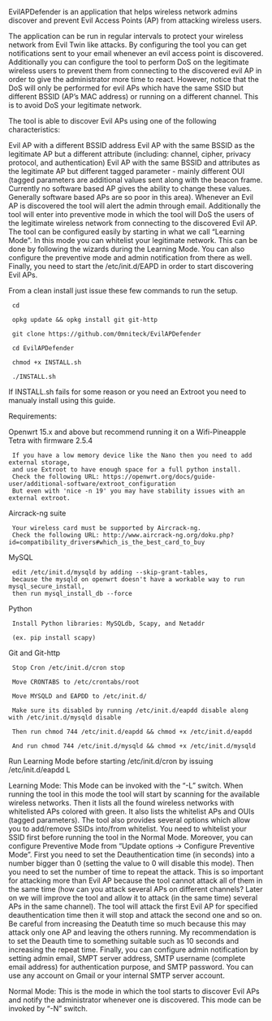 EvilAPDefender is an application that helps wireless network admins discover and prevent Evil Access Points (AP) from attacking wireless users.

The application can be run in regular intervals to protect your wireless network from Evil Twin like attacks. By configuring the tool you can get notifications sent to your email whenever an evil access point is discovered. Additionally you can configure the tool to perform DoS on the legitimate wireless users to prevent them from connecting to the discovered evil AP in order to give the administrator more time to react. However, notice that the DoS will only be performed for evil APs which have the same SSID but different BSSID (AP’s MAC address) or running on a different channel. This is to avoid DoS your legitimate network.

The tool is able to discover Evil APs using one of the following characteristics:

Evil AP with a different BSSID address Evil AP with the same BSSID as the legitimate AP but a different attribute (including: channel, cipher, privacy protocol, and authentication) Evil AP with the same BSSID and attributes as the legitimate AP but different tagged parameter - mainly different OUI (tagged parameters are additional values sent along with the beacon frame. Currently no software based AP gives the ability to change these values. Generally software based APs are so poor in this area). Whenever an Evil AP is discovered the tool will alert the admin through email. Additionally the tool will enter into preventive mode in which the tool will DoS the users of the legitimate wireless network from connecting to the discovered Evil AP. The tool can be configured easily by starting in what we call “Learning Mode”. In this mode you can whitelist your legitimate network. This can be done by following the wizards during the Learning Mode. You can also configure the preventive mode and admin notification from there as well. Finally, you need to start the /etc/init.d/EAPD in order to start discovering Evil APs.

From a clean install just issue these few commands to run the setup.

     cd

     opkg update && opkg install git git-http

     git clone https://github.com/0mniteck/EvilAPDefender

     cd EvilAPDefender

     chmod +x INSTALL.sh

     ./INSTALL.sh

If INSTALL.sh fails for some reason or you need an Extroot you need to manualy install using this guide. 

Requirements:

Openwrt 15.x and above but recommend running it on a Wifi-Pineapple Tetra with firmware 2.5.4

     If you have a low memory device like the Nano then you need to add external storage,
     and use Extroot to have enough space for a full python install.
     Check the following URL: https://openwrt.org/docs/guide-user/additional-software/extroot_configuration
     But even with 'nice -n 19' you may have stability issues with an external extroot.

Aircrack-ng suite

     Your wireless card must be supported by Aircrack-ng.
     Check the following URL: http://www.aircrack-ng.org/doku.php?id=compatibility_drivers#which_is_the_best_card_to_buy

MySQL

     edit /etc/init.d/mysqld by adding --skip-grant-tables,
     because the mysqld on openwrt doesn't have a workable way to run mysql_secure_install,
     then run mysql_install_db --force

Python

     Install Python libraries: MySQLdb, Scapy, and Netaddr

     (ex. pip install scapy)

Git and Git-http

     Stop Cron /etc/init.d/cron stop

     Move CRONTABS to /etc/crontabs/root

     Move MYSQLD and EAPDD to /etc/init.d/

     Make sure its disabled by running /etc/init.d/eapdd disable along with /etc/init.d/mysqld disable

     Then run chmod 744 /etc/init.d/eapdd && chmod +x /etc/init.d/eapdd

     And run chmod 744 /etc/init.d/mysqld && chmod +x /etc/init.d/mysqld

Run Learning Mode before starting /etc/init.d/cron by issuing /etc/init.d/eapdd L

Learning Mode: This Mode can be invoked with the “-L” switch. When running the tool in this mode the tool will start by scanning for the available wireless networks. Then it lists all the found wireless networks with whitelisted APs colored with green. It also lists the whitelist APs and OUIs (tagged parameters). The tool also provides several options which allow you to add/remove SSIDs into/from whitelist. You need to whitelist your SSID first before running the tool in the Normal Mode. Moreover, you can configure Preventive Mode from “Update options -> Configure Preventive Mode”. First you need to set the Deauthentication time (in seconds) into a number bigger than 0 (setting the value to 0 will disable this mode). Then you need to set the number of time to repeat the attack. This is so important for attacking more than Evil AP because the tool cannot attack all of them in the same time (how can you attack several APs on different channels? Later on we will improve the tool and allow it to attack (in the same time) several APs in the same channel). The tool will attack the first Evil AP for specified deauthentication time then it will stop and attack the second one and so on. Be careful from increasing the Deatuth time so much because this may attack only one AP and leaving the others running. My recommendation is to set the Deauth time to something suitable such as 10 seconds and increasing the repeat time. Finally, you can configure admin notification by setting admin email, SMPT server address, SMTP username (complete email address) for authentication purpose, and SMTP password. You can use any account on Gmail or your internal SMTP server account.

Normal Mode: This is the mode in which the tool starts to discover Evil APs and notify the administrator whenever one is discovered. This mode can be invoked by “-N” switch.